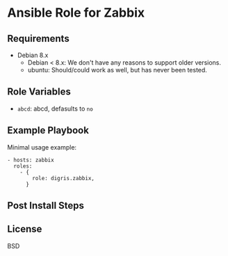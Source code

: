 Ansible Role for Zabbix
========================


Requirements
------------

 - Debian 8.x
   + Debian < 8.x: We don't have any reasons to support older versions.
   + ubuntu: Should/could work as well, but has never been tested.

Role Variables
--------------

- `abcd`: abcd, defasults to `no`



Example Playbook
----------------

Minimal usage example:

    - hosts: zabbix
      roles:
        - {
            role: digris.zabbix,
          }




Post Install Steps
------------------


License
-------

BSD
